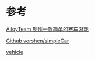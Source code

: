 <!--
 * @Author: your name
 * @Date: 2021-03-10 11:43:59
 * @LastEditTime: 2021-03-25 17:28:59
 * @LastEditors: Please set LastEditors
 * @Description: In User Settings Edit
 * @FilePath: /three.js-lessions/教程/docs/THREE.JS制作赛车游戏.md
-->

# 参考

[AlloyTeam 制作一款简单的赛车游戏](http://www.alloyteam.com/2017/09/13139/)

[Github vorshen/simpleCar](https://github.com/vorshen/simpleCar)

[vehicle](https://github.com/johnson2heng/vehicle)